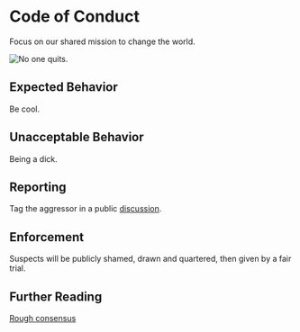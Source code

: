 # Code of Conduct

Focus on our shared mission to change the world.

![No one quits.](https://qph.cf2.quoracdn.net/main-qimg-79802de9a8264c8af5419866e94c0c1d)

## Expected Behavior

Be cool.

## Unacceptable Behavior

Being a dick.

## Reporting

Tag the aggressor in a public [discussion](https://github.com/bitcoin-tools/nodebuilder/discussions).

## Enforcement

Suspects will be publicly shamed, drawn and quartered, then given by a fair trial.

## Further Reading

[Rough consensus](https://datatracker.ietf.org/doc/html/rfc7282#section-3)
